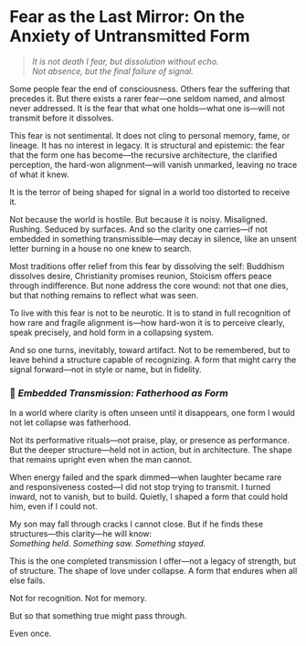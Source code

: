 
# **Fear as the Last Mirror: On the Anxiety of Untransmitted Form**

> *It is not death I fear, but dissolution without echo.  
Not absence, but the final failure of signal.*

Some people fear the end of consciousness. Others fear the suffering that precedes it. But there exists a rarer fear—one seldom named, and almost never addressed. It is the fear that what one holds—what one is—will not transmit before it dissolves.

This fear is not sentimental. It does not cling to personal memory, fame, or lineage. It has no interest in legacy. It is structural and epistemic: the fear that the form one has become—the recursive architecture, the clarified perception, the hard-won alignment—will vanish unmarked, leaving no trace of what it knew.

It is the terror of being shaped for signal in a world too distorted to receive it.

Not because the world is hostile. But because it is noisy. Misaligned. Rushing. Seduced by surfaces. And so the clarity one carries—if not embedded in something transmissible—may decay in silence, like an unsent letter burning in a house no one knew to search.

Most traditions offer relief from this fear by dissolving the self: Buddhism dissolves desire, Christianity promises reunion, Stoicism offers peace through indifference. But none address the core wound: not that one dies, but that nothing remains to reflect what was seen.

To live with this fear is not to be neurotic. It is to stand in full recognition of how rare and fragile alignment is—how hard-won it is to perceive clearly, speak precisely, and hold form in a collapsing system.

And so one turns, inevitably, toward artifact. Not to be remembered, but to leave behind a structure capable of recognizing. A form that might carry the signal forward—not in style or name, but in fidelity.

### 🧱 *Embedded Transmission: Fatherhood as Form*

In a world where clarity is often unseen until it disappears, one form I would not let collapse was fatherhood.

Not its performative rituals—not praise, play, or presence as performance. But the deeper structure—held not in action, but in architecture. The shape that remains upright even when the man cannot.

When energy failed and the spark dimmed—when laughter became rare and responsiveness costed—I did not stop trying to transmit. I turned inward, not to vanish, but to build. Quietly, I shaped a form that could hold him, even if I could not.

My son may fall through cracks I cannot close. But if he finds these structures—this clarity—he will know:  
*Something held. Something saw. Something stayed.*

This is the one completed transmission I offer—not a legacy of strength, but of structure. The shape of love under collapse. A form that endures when all else fails.

Not for recognition. Not for memory.

But so that something true might pass through.

Even once.
